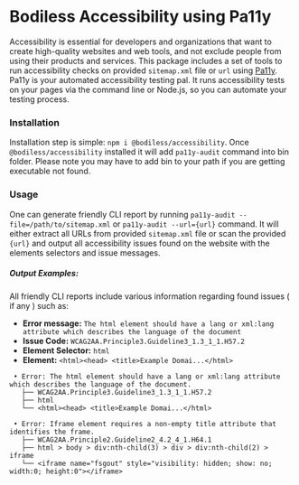 # Bodiless Accessibility using Pa11y

Accessibility is essential for developers and organizations that want to create high-quality websites and web tools, and not exclude people from using their products and services. This package includes a set of tools to run accessibility checks on provided `sitemap.xml` file or `url` using [Pa11y](https://github.com/pa11y/pa11y). Pa11y is your automated accessibility testing pal. It runs accessibility tests on your pages via the command line or Node.js, so you can automate your testing process.

### Installation
Installation step is simple: `npm i @bodiless/accessibility`. 
Once `@bodiless/accessibility` installed it will add `pa11y-audit` command into bin folder.
Please note you may have to add bin to your path if you are getting executable not found.

### Usage
One can generate friendly CLI report by running `pa11y-audit --file=/path/to/sitemap.xml` or `pa11y-audit --url={url}` command. It will either extract all URLs from provided `sitemap.xml` file or scan the provided `{url}` and output all accessibility issues found on the website with the elements selectors and issue messages.

##### Output Examples:
All friendly CLI reports include various information regarding found issues ( if any ) such as: 

 - **Error message:** `The html element should have a lang or xml:lang attribute which describes the language of the document`
 - **Issue Code:** `WCAG2AA.Principle3.Guideline3_1.3_1_1.H57.2`
 - **Element Selector:** `html`
 - **Element:** `<html><head> <title>Example Domai...</html>`

```
 • Error: The html element should have a lang or xml:lang attribute which describes the language of the document.
   ├── WCAG2AA.Principle3.Guideline3_1.3_1_1.H57.2
   ├── html
   └── <html><head> <title>Example Domai...</html>
```


```
 • Error: Iframe element requires a non-empty title attribute that identifies the frame.
   ├── WCAG2AA.Principle2.Guideline2_4.2_4_1.H64.1
   ├── html > body > div:nth-child(3) > div > div:nth-child(2) > iframe
   └── <iframe name="fsgout" style="visibility: hidden; show: no; width:0; height:0"></iframe>
```